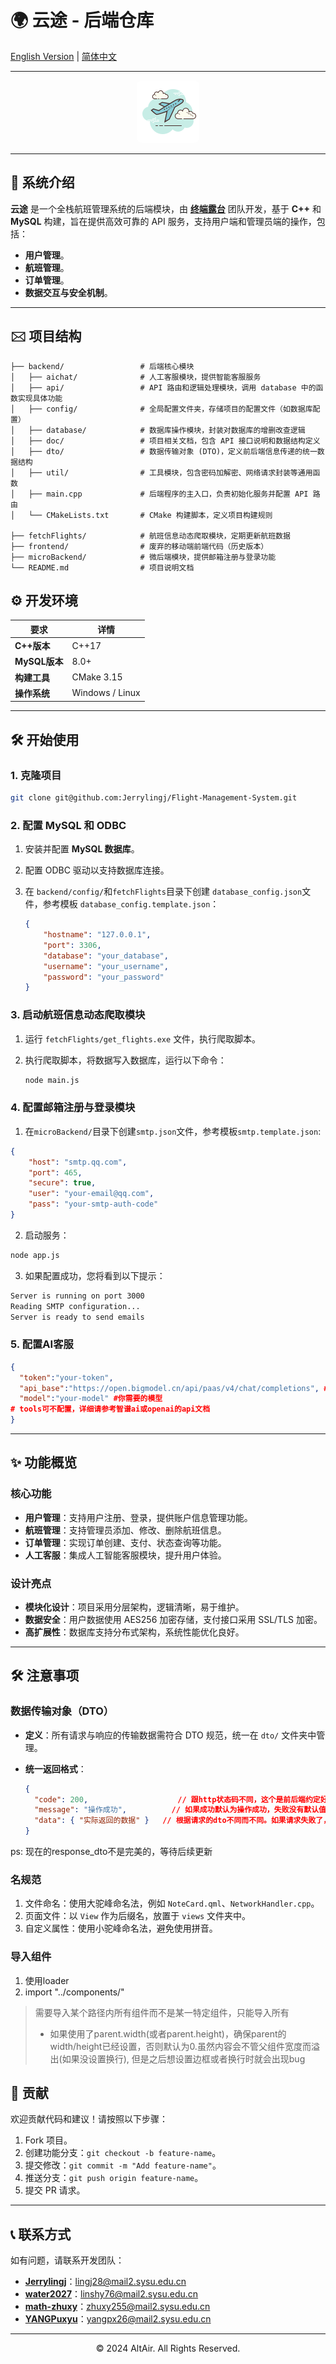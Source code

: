 # 🌍 云途 - 后端仓库

[English Version](README.md) | [简体中文](README-zh.md)

---

<div align="center">
  <img src="./favicon.jpg" alt="Altair Backend Logo" style="border-radius: 8px;"/>
</div>


---

## 🚀 **系统介绍**

**云途** 是一个全栈航班管理系统的后端模块，由 **[终端露台](https://github.com/Terminal-Terrace)** 团队开发，基于 **C++** 和 **MySQL** 构建，旨在提供高效可靠的 API 服务，支持用户端和管理员端的操作，包括：

- **用户管理**。
- **航班管理**。
- **订单管理**。
- **数据交互与安全机制**。

---

## 🖂 **项目结构**

```plaintext
├── backend/                 # 后端核心模块
│   ├── aichat/              # 人工客服模块，提供智能客服服务
│   ├── api/                 # API 路由和逻辑处理模块，调用 database 中的函数实现具体功能
│   ├── config/              # 全局配置文件夹，存储项目的配置文件（如数据库配置）
│   ├── database/            # 数据库操作模块，封装对数据库的增删改查逻辑
│   ├── doc/                 # 项目相关文档，包含 API 接口说明和数据结构定义
│   ├── dto/                 # 数据传输对象 (DTO)，定义前后端信息传递的统一数据结构
│   ├── util/                # 工具模块，包含密码加解密、网络请求封装等通用函数
│   ├── main.cpp             # 后端程序的主入口，负责初始化服务并配置 API 路由
│   └── CMakeLists.txt       # CMake 构建脚本，定义项目构建规则

├── fetchFlights/            # 航班信息动态爬取模块，定期更新航班数据
├── frontend/                # 废弃的移动端前端代码（历史版本）
├── microBackend/            # 微后端模块，提供邮箱注册与登录功能
└── README.md                # 项目说明文档
```

## ⚙️ **开发环境**

| 要求          | 详情            |
| ------------- | --------------- |
| **C++版本**   | C++17           |
| **MySQL版本** | 8.0+            |
| **构建工具**  | CMake 3.15      |
| **操作系统**  | Windows / Linux |

------

## 🛠️ **开始使用**

### 1. 克隆项目

```Bash
git clone git@github.com:Jerrylingj/Flight-Management-System.git
```

### 2. 配置 MySQL 和 ODBC

1. 安装并配置 **MySQL 数据库**。

2. 配置 ODBC 驱动以支持数据库连接。

3. 在 `backend/config/`和`fetchFlights`目录下创建 `database_config.json`文件，参考模板 `database_config.template.json`：

   ```json
   {
       "hostname": "127.0.0.1",
       "port": 3306,
       "database": "your_database",
       "username": "your_username",
       "password": "your_password"
   }
   ```

### 3. 启动航班信息动态爬取模块

1. 运行 `fetchFlights/get_flights.exe` 文件，执行爬取脚本。

2. 执行爬取脚本，将数据写入数据库，运行以下命令：

   ```bash
   node main.js
   ```

### 4. 配置邮箱注册与登录模块

1. 在`microBackend/`目录下创建`smtp.json`文件，参考模板`smtp.template.json`:

```json
{
    "host": "smtp.qq.com",
    "port": 465,
    "secure": true,
    "user": "your-email@qq.com",
    "pass": "your-smtp-auth-code"
}
```

2. 启动服务：

```bash
node app.js
```

3. 如果配置成功，您将看到以下提示：

```bash
Server is running on port 3000
Reading SMTP configuration...
Server is ready to send emails
```

### 5. 配置AI客服
```json
{
  "token":"your-token",
  "api_base":"https://open.bigmodel.cn/api/paas/v4/chat/completions", #或者其它平台的地址
  "model":"your-model" #你需要的模型
# tools可不配置，详细请参考智谱ai或openai的api文档
}
```


------

## ✨ **功能概览**

### 核心功能

- **用户管理**：支持用户注册、登录，提供账户信息管理功能。
- **航班管理**：支持管理员添加、修改、删除航班信息。
- **订单管理**：实现订单创建、支付、状态查询等功能。
- **人工客服**：集成人工智能客服模块，提升用户体验。

### 设计亮点

- **模块化设计**：项目采用分层架构，逻辑清晰，易于维护。
- **数据安全**：用户数据使用 AES256 加密存储，支付接口采用 SSL/TLS 加密。
- **高扩展性**：数据库支持分布式架构，系统性能优化良好。

------

## 🛠️ **注意事项**

### 数据传输对象（DTO）

- **定义**：所有请求与响应的传输数据需符合 DTO 规范，统一在 `dto/` 文件夹中管理。

- **统一返回格式**：

  ```json
  {
    "code": 200, 					// 跟http状态码不同，这个是前后端约定好的，可以是别的。比如状态码为1时表示token过期，前端接收到就执行登出之类的
    "message": "操作成功",  		// 如果成功默认为操作成功，失败没有默认值
    "data": { "实际返回的数据" }   // 根据请求的dto不同而不同。如果请求失败了，则为空
  }
  ```

ps: 现在的response_dto不是完美的，等待后续更新

### 名规范

1. 文件命名：使用大驼峰命名法，例如 `NoteCard.qml`、`NetworkHandler.cpp`。
2. 页面文件：以 `View` 作为后缀名，放置于 `views` 文件夹中。
3. 自定义属性：使用小驼峰命名法，避免使用拼音。

### 导入组件

1. 使用loader         
2. import "../components/"             

> 需要导入某个路径内所有组件而不是某一特定组件，只能导入所有             
>
> - 如果使用了parent.width(或者parent.height)，确保parent的width/height已经设置，否则默认为0.虽然内容会不管父组件宽度而溢出(如果没设置换行), 但是之后想设置边框或者换行时就会出现bug        

## 🤝 **贡献**

欢迎贡献代码和建议！请按照以下步骤：

1. Fork 项目。
2. 创建功能分支：`git checkout -b feature-name`。
3. 提交修改：`git commit -m "Add feature-name"`。
4. 推送分支：`git push origin feature-name`。
5. 提交 PR 请求。

------

## 📞 **联系方式**

如有问题，请联系开发团队：

- [**Jerrylingj**](https://github.com/Jerrylingj)：lingj28@mail2.sysu.edu.cn
- **[water2027](https://github.com/water2027)**：linshy76@mail2.sysu.edu.cn
- **[math-zhuxy](https://github.com/math-zhuxy)**：zhuxy255@mail2.sysu.edu.cn
- **[YANGPuxyu](https://github.com/YANGPuxyu)**：yangpx26@mail2.sysu.edu.cn

------

<div align="center">   <p>&copy; 2024 AltAir. All Rights Reserved.</p> </div> 


